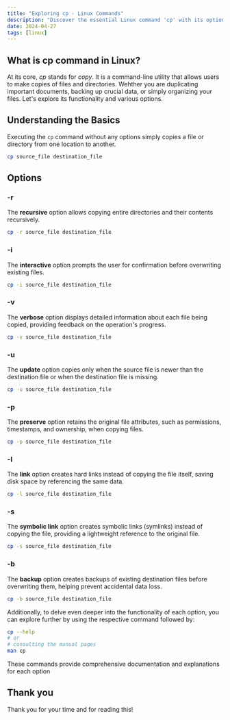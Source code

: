 ```yaml
---
title: "Exploring cp - Linux Commands"
description: "Discover the essential Linux command 'cp' with its options explained. Learn how to copy files and directories efficiently in this comprehensive guide."
date: 2024-04-27
tags: [linux]
---
```


## What is cp command in Linux?

At its core, _cp_ stands for _copy_. It is a command-line utility that allows users to make copies of files and directories. Wehther you are duplicating important documents, backing up crucial data, or simply organizing your files. Let's explore its functionality and various options.

## Understanding the Basics

Executing the `cp` command without any options simply copies a file or directory from one location to another.

```bash
cp source_file destination_file
```

## Options

### -r

The **recursive** option allows copying entire directories and their contents recursively.

```bash
cp -r source_file destination_file
```

### -i

The **interactive** option prompts the user for confirmation before overwriting existing files.

```bash
cp -i source_file destination_file
```

### -v

The **verbose** option displays detailed information about each file being copied, providing feedback on the operation's progress.

```bash
cp -v source_file destination_file
```

### -u

The **update** option copies only when the source file is newer than the destination file or when the destination file is missing.

```bash
cp -u source_file destination_file
```

### -p

The **preserve** option retains the original file attributes, such as permissions, timestamps, and ownership, when copying files.

```bash
cp -p source_file destination_file
```

### -l

The **link** option creates hard links instead of copying the file itself, saving disk space by referencing the same data.

```bash
cp -l source_file destination_file
```

### -s

The **symbolic link** option creates symbolic links (symlinks) instead of copying the file, providing a lightweight reference to the original file.

```bash
cp -s source_file destination_file
```

### -b

The **backup** option creates backups of existing destination files before overwriting them, helping prevent accidental data loss.

```bash
cp -b source_file destination_file
```

Additionally, to delve even deeper into the functionality of each option, you can explore further by using the respective command followed by:

```bash
cp --help
# or
# consulting the manual pages
man cp
```

These commands provide comprehensive documentation and explanations for each option

## Thank you

Thank you for your time and for reading this!
